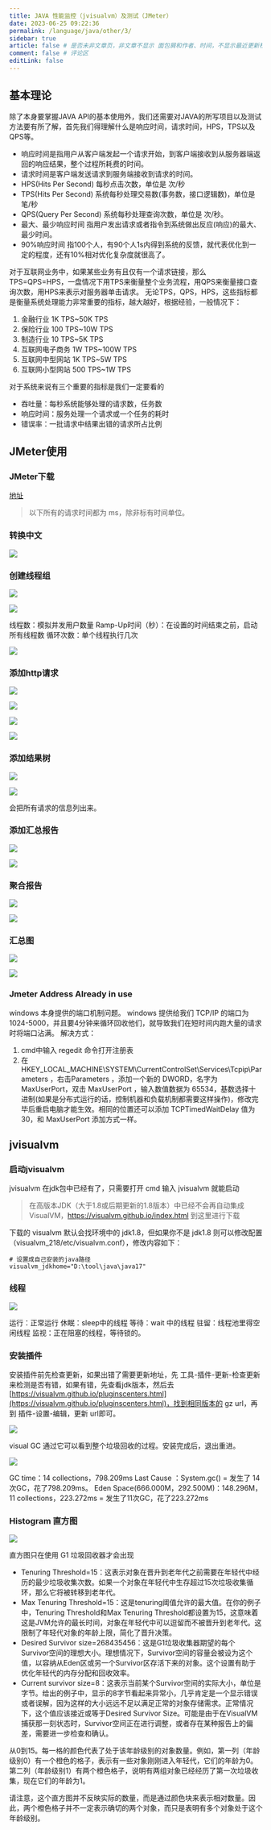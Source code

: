 ```yaml
---
title: JAVA 性能监控（jvisualvm）及测试（JMeter）
date: 2023-06-25 09:22:36
permalink: /language/java/other/3/
sidebar: true
article: false # 是否未非文章页，非文章不显示 面包屑和作者、时间，不显示最近更新栏，不会参与到最近更新文章的数据计算中
comment: false # 评论区
editLink: false
---
```


## 基本理论
除了本身要掌握JAVA API的基本使用外，我们还需要对JAVA的所写项目以及测试方法要有所了解，首先我们得理解什么是响应时间，请求时间，HPS，TPS以及QPS等。
* 响应时间是指用户从客户端发起一个请求开始，到客户端接收到从服务器端返回的响应结果，整个过程所耗费的时间。
* 请求时间是客户端发送请求到服务端接收到请求的时间。
* HPS(Hits Per Second) 每秒点击次数，单位是 次/秒
* TPS(Hits Per Second) 系统每秒处理交易数(事务数，接口逻辑数)，单位是笔/秒
* QPS(Query Per Second) 系统每秒处理查询次数，单位是 次/秒。
* 最大、最少响应时间
  指用户发出请求或者指令到系统做出反应(响应)的最大、最少时间。
* 90%响应时间
  指100个人，有90个人1s内得到系统的反馈，就代表优化到一定的程度，还有10%相对优化复杂度就很高了。

对于互联网业务中，如果某些业务有且仅有一个请求链接，那么TPS=QPS=HPS，一盘情况下用TPS来衡量整个业务流程，用QPS来衡量接口查询次数，用HPS来表示对服务器单击请求。 无论TPS，QPS，HPS，这些指标都是衡量系统处理能力非常重要的指标，越大越好，根据经验，一般情况下：
1. 金融行业 1K TPS~50K TPS
2. 保险行业 100 TPS~10W TPS
3. 制造行业 10 TPS~5K TPS
4. 互联网电子商务 1W TPS~100W TPS
5. 互联网中型网站  1K TPS~5W TPS
6. 互联网小型网站 500 TPS~1W TPS

对于系统来说有三个重要的指标是我们一定要看的
* 吞吐量：每秒系统能够处理的请求数，任务数
* 响应时间：服务处理一个请求或一个任务的耗时
* 错误率：一批请求中结果出错的请求所占比例

## JMeter使用

### JMeter下载

[地址](https://jmeter.apache.org/download_jmeter.cgi)

> 以下所有的请求时间都为 ms，除非标有时间单位。
### 转换中文

![](/assets/img/java/other/3/1.jpg)

### 创建线程组

![](/assets/img/java/other/3/2.jpg)

![](/assets/img/java/other/3/3.jpg)

线程数：模拟并发用户数量
Ramp-Up时间（秒）：在设置的时间结束之前，启动所有线程数
循环次数：单个线程执行几次

![](/assets/img/java/other/3/4.jpg)


### 添加http请求

![](/assets/img/java/other/3/5.jpg)

![](/assets/img/java/other/3/6.jpg)

![](/assets/img/java/other/3/7.jpg)

![](/assets/img/java/other/3/8.jpg)

### 添加结果树

![](/assets/img/java/other/3/9.jpg)

![](/assets/img/java/other/3/10.jpg)

会把所有请求的信息列出来。

### 添加汇总报告

![](/assets/img/java/other/3/11.jpg)

![](/assets/img/java/other/3/12.jpg)

### 聚合报告

![](/assets/img/java/other/3/13.jpg)

![](/assets/img/java/other/3/14.jpg)

### 汇总图

![](/assets/img/java/other/3/15.jpg)

![](/assets/img/java/other/3/16.jpg)

### Jmeter Address Already in use
windows 本身提供的端口机制问题。
windows 提供给我们 TCP/IP 的端口为1024-5000，并且要4分钟来循环回收他们，就导致我们在短时间内跑大量的请求时将端口沾满。
解决方式：
1. cmd中输入 regedit 命令打开注册表
2. 在 HKEY_LOCAL_MACHINE\SYSTEM\CurrentControlSet\Services\Tcpip\Parameters  ，右击Parameters  ，添加一个新的 DWORD，名字为 MaxUserPort，双击 MaxUserPort ，输入数值数据为 65534，基数选择十进制(如果是分布式运行的话，控制机器和负载机制都需要这样操作)，修改完毕后重启电脑才能生效。相同的位置还可以添加 TCPTimedWaitDelay 值为 30，和 MaxUserPort  添加方式一样。

## jvisualvm
### 启动jvisualvm
jvisualvm 在jdk包中已经有了，只需要打开 cmd 输入 jvisualvm 就能启动

> 在高版本JDK（大于1.8或后期更新的1.8版本）中已经不会再自动集成 VisualVM，https://visualvm.github.io/index.html 到这里进行下载

下载的 visualvm 默认会找环境中的 jdk1.8，但如果你不是 jdk1.8 则可以修改配置（visualvm_218/etc/visualvm.conf），修改内容如下：
```
# 设置成自己安装的java路径
visualvm_jdkhome="D:\tool\java\java17"
```


### 线程

![](/assets/img/java/other/3/17.jpg)

运行：正常运行
休眠：sleep中的线程
等待：wait 中的线程
驻留：线程池里得空闲线程
监视：正在阻塞的线程，等待锁的。

### 安装插件
安装插件前先检查更新，如果出错了需要更新地址，先 工具-插件-更新-检查更新 来检测是否有错，如果有错，先查看jdk版本，然后去 [https://visualvm.github.io/pluginscenters.html](https://visualvm.github.io/pluginscenters.html)，找到相同版本的 gz url，再到 插件-设置-编辑，更新 url即可。

![](/assets/img/java/other/3/18.jpg)

visual GC 通过它可以看到整个垃圾回收的过程。安装完成后，退出重进。

![](/assets/img/java/other/3/19.jpg)

GC time：14 collections，798.209ms Last Cause ：System.gc() = 发生了 14 次GC，花了798.209ms。
Eden Space(666.000M，292.500M)：148.296M，11 collections，223.272ms = 发生了11次GC，花了223.272ms

### Histogram 直方图

![](/assets/img/java/other/3/20.jpg)

直方图只在使用 G1 垃圾回收器才会出现
* Tenuring Threshold=15：这表示对象在晋升到老年代之前需要在年轻代中经历的最少垃圾收集次数。如果一个对象在年轻代中生存超过15次垃圾收集循环，那么它将被转移到老年代。
* Max Tenuring Threshold=15：这是tenuring阈值允许的最大值。在你的例子中，Tenuring Threshold和Max Tenuring Threshold都设置为15，这意味着这是JVM允许的最长时间，对象在年轻代中可以逗留而不被晋升到老年代。这限制了年轻代对象的年龄上限，简化了晋升决策。
* Desired Survivor size=268435456：这是G1垃圾收集器期望的每个Survivor空间的理想大小。理想情况下，Survivor空间的容量会被设为这个值，以容纳从Eden区或另一个Survivor区存活下来的对象。这个设置有助于优化年轻代的内存分配和回收效率。
* Current survivor size=8：这表示当前某个Survivor空间的实际大小，单位是字节。给出的例子中，显示的8字节看起来异常小，几乎肯定是一个显示错误或者误解，因为这样的大小远远不足以满足正常的对象存储需求。正常情况下，这个值应该接近或等于Desired Survivor Size。可能是由于在VisualVM捕获那一刻状态时，Survivor空间正在进行调整，或者存在某种报告上的偏差，需要进一步检查和确认。

从0到15。每一格的颜色代表了处于该年龄级别的对象数量。例如，第一列（年龄级别0）有一个橙色的格子，表示有一些对象刚刚进入年轻代，它们的年龄为0。第二列（年龄级别1）有两个橙色格子，说明有两组对象已经经历了第一次垃圾收集，现在它们的年龄为1。

请注意，这个直方图并不反映实际的数量，而是通过颜色块来表示相对数量。因此，两个橙色格子并不一定表示确切的两个对象，而只是表明有多个对象处于这个年龄级别。
